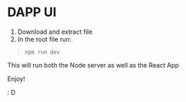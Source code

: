 # DAPP UI
1. Download and extract file
2. In the root file run:
> `npm run dev`

This will run both the Node server as well as the React App

Enjoy! 

: D
